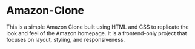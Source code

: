 # Amazon-Clone
This is a simple Amazon Clone built using HTML and CSS to replicate the look and feel of the Amazon homepage. It is a frontend-only project that focuses on layout, styling, and responsiveness.
